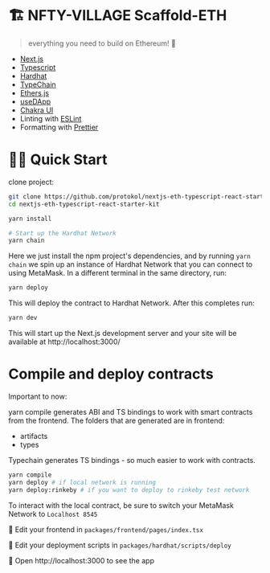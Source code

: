 # 🏗 NFTY-VILLAGE Scaffold-ETH

> everything you need to build on Ethereum! 🚀


- [Next.js](https://nextjs.org)
- [Typescript](https://www.typescriptlang.org/)
- [Hardhat](https://hardhat.org/)
- [TypeChain](https://github.com/ethereum-ts/TypeChain)
- [Ethers.js](https://docs.ethers.io/v5/)
- [useDApp](https://usedapp.io/)
- [Chakra UI](https://chakra-ui.com/)
- Linting with [ESLint](https://eslint.org/)
- Formatting with [Prettier](https://prettier.io/)

# 🏄‍♂️ Quick Start

clone project:

```bash
git clone https://github.com/protokol/nextjs-eth-typescript-react-starter-kit
cd nextjs-eth-typescript-react-starter-kit

yarn install

# Start up the Hardhat Network
yarn chain
```

Here we just install the npm project's dependencies, and by running `yarn chain` we spin up an instance of Hardhat Network that you can connect to using MetaMask. In a different terminal in the same directory, run:

```bash
yarn deploy
```

This will deploy the contract to Hardhat Network. After this completes run:

```bash
yarn dev
```

This will start up the Next.js development server and your site will be available at http://localhost:3000/


# Compile and deploy contracts

Important to now:

yarn compile generates ABI and TS bindings to work with smart contracts from the frontend. The folders that are generated are in frontend:

- artifacts
- types

Typechain generates TS bindings - so much easier to work with contracts.

```bash
yarn compile
yarn deploy # if local network is running
yarn deploy:rinkeby # if you want to deploy to rinkeby test network
```

To interact with the local contract, be sure to switch your MetaMask Network to `Localhost 8545`

📝 Edit your frontend in `packages/frontend/pages/index.tsx`

💼 Edit your deployment scripts in `packages/hardhat/scripts/deploy`

📱 Open http://localhost:3000 to see the app

